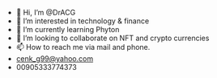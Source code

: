 - 👋 Hi, I’m @DrACG
- 👀 I’m interested in technology & finance
- 🌱 I’m currently learning Phyton
- 💞️ I’m looking to collaborate on NFT and crypto currencies
- 📫 How to reach me via mail and phone.
- cenk_g99@yahoo.com
- 00905333774373

<!---
DrACG/DrACG is a ✨ special ✨ repository because its `README.md` (this file) appears on your GitHub profile.
You can click the Preview link to take a look at your changes.
--->
